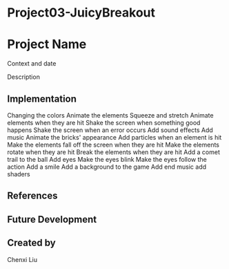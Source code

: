 # Project03-JuicyBreakout

# Project Name
Context and date

Description

## Implementation
Changing the colors
Animate the elements
Squeeze and stretch
Animate elements when they are hit
Shake the screen when something good happens
Shake the screen when an error occurs
Add sound effects
Add music
Animate the bricks' appearance
Add particles when an element is hit
Make the elements fall off the screen when they are hit
Make the elements rotate when they are hit
Break the elements when they are hit
Add a comet trail to the ball
Add eyes
Make the eyes blink
Make the eyes follow the action
Add a smile
Add a background to the game
Add end music
add shaders

## References

## Future Development

## Created by
Chenxi Liu
